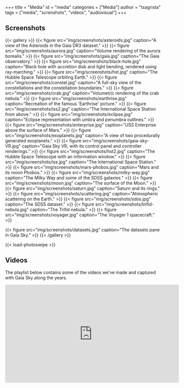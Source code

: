 +++
title = "Media"
id = "media"
categories = ["Media"]
author = "tsagrista"
tags = ["media", "screnshots", "videos", "audiovisual"]
+++

## Screenshots

{{< gallery >}}
  {{< figure src="img/screenshots/asteroids.jpg" caption="A view of the Asteroids in the Gaia DR3 dataset." >}}
  {{< figure src="img/screenshots/aurora.jpg" caption="Volume rendering of the aurora borealis." >}}
  {{< figure src="img/screenshots/gaia.jpg" caption="The Gaia observatory." >}}
  {{< figure src="img/screenshots/black-hole.jpg" caption="Black hole with accretion disk and light bending, rendered using ray-marching." >}}
  {{< figure src="img/screenshots/hst.jpg" caption="The Hubble Space Telescope orbiting Earth." >}}
  {{< figure src="img/screenshots/constel.jpg" caption="A full-sky view of the constellations and the constellation boundaries." >}}
  {{< figure src="img/screenshots/crab.jpg" caption="Volumetric rendering of the crab nebula." >}}
  {{< figure src="img/screenshots/earthrise.jpg" caption="Recreation of the famous 'Earthrise' picture." >}}
  {{< figure src="img/screenshots/iss2.jpg" caption="The International Space Station from above." >}}
  {{< figure src="img/screenshots/eclipse.jpg" caption="Eclipse representation with umbra and penumbra outlines." >}}
  {{< figure src="img/screenshots/enterprise.jpg" caption="USS Enterprise above the surface of Mars." >}}
  {{< figure src="img/screenshots/exoplanets.jpg" caption="A view of two procedurally generated exoplanets." >}}
  {{< figure src="img/screenshots/gaia-sky-VR.jpg" caption="Gaia Sky VR, with its control panel and controller renderings." >}}
  {{< figure src="img/screenshots/hst2.jpg" caption="The Hubble Space Telescope with an information window." >}}
  {{< figure src="img/screenshots/iss.jpg" caption="The International Space Station." >}}
  {{< figure src="img/screenshots/mars-phobos.jpg" caption="Mars and its moon Phobos." >}}
  {{< figure src="img/screenshots/milky-way.jpg" caption="The Milky Way and some of the SDSS galaxies." >}}
  {{< figure src="img/screenshots/moon.jpg" caption="The surface of the Moon." >}}
  {{< figure src="img/screenshots/saturn.jpg" caption="Saturn and its rings." >}}
  {{< figure src="img/screenshots/scattering.jpg" caption="Atmospheric scattering on the Earth." >}}
  {{< figure src="img/screenshots/sdss.jpg" caption="The SDSS dataset." >}}
  {{< figure src="img/screenshots/trifid-nebula.jpg" caption="The Trifid nebula." >}}
  {{< figure src="img/screenshots/voyager.jpg" caption="The Voyager 1 spacecraft." >}}

  {{< figure src="img/screenshots/datasets.jpg" caption="The datasets pane in Gaia Sky." >}}
{{< /gallery >}}

{{< load-photoswipe >}}

## Videos

The playlist below contains some of the videos we've made and captured with Gaia Sky along the years.

<iframe width="560" height="315" src="https://www.youtube-nocookie.com/embed/videoseries?si=hHnJT-5liQnjo7qI&amp;list=PLDZ2SS9VxN5tZYcjya_KExcqtqba_NWUk" title="YouTube video player" frameborder="0" allow="accelerometer; autoplay; clipboard-write; encrypted-media; gyroscope; picture-in-picture; web-share" referrerpolicy="strict-origin-when-cross-origin" allowfullscreen></iframe>

